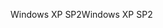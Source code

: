 <span data-ttu-id="a9b8b-101">Windows XP SP2</span><span class="sxs-lookup"><span data-stu-id="a9b8b-101">Windows XP SP2</span></span>